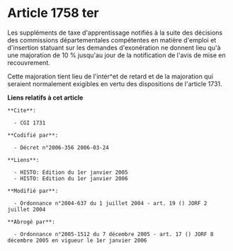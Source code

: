 # Article 1758 ter

Les suppléments de taxe d'apprentissage notifiés à la suite des décisions des commissions départementales compétentes en
matière d'emploi et d'insertion statuant sur les demandes d'exonération ne donnent lieu qu'à une majoration de 10 % jusqu'au
jour de la notification de l'avis de mise en recouvrement.

Cette majoration tient lieu de l'intér^et de retard et de la majoration qui seraient normalement exigibles en vertu des
dispositions de l'article 1731.

**Liens relatifs à cet article**

	**Cite**:

	  - CGI 1731

	**Codifié par**:

	  - Décret n°2006-356 2006-03-24

	**Liens**:

	  - HISTO: Edition du 1er janvier 2005
	  - HISTO: Edition du 1er janvier 2006

	**Modifié par**:

	  - Ordonnance n°2004-637 du 1 juillet 2004 - art. 19 () JORF 2 juillet 2004

	**Abrogé par**:

	  - Ordonnance n°2005-1512 du 7 décembre 2005 - art. 17 () JORF 8 décembre 2005 en vigueur le 1er janvier 2006

